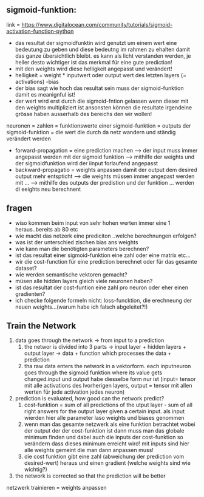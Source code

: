 ## sigmoid-funktion:
link = https://www.digitalocean.com/community/tutorials/sigmoid-activation-function-python 
- das resultat der sigmoidfunktin wird genutzt um einem wert eine bedeutung zu geben und diese bedeutng im rahmen zu ehalten damit das ganze übersichtlich bleibt. es kann als licht verstanden werden, je heller desto wichtiger ist das merkmal für eine gute prediction!
- mit den weights wird diese helligkeit angepasst und verändert!
- helligkeit = weight * inputwert oder output wert des letzten layers (= activations) -bias
- der bias sagt wie hoch das resultat sein muss der sigmoid-funktion damit es meanignful ist!
- der wert wird erst durch die sigmoid-fntion gelassen wenn dieser mit den weights multipliziert ist ansonsten können die resultate irgendeine grösse haben ausserhalb des bereichs den wir wollen!

neuronen = zahlen = funktionswerte einer sigmoid-funktion = outputs der sigmoid-funktion = die wert die durch da netz wandern und ständig verändert werden

- forward-propagation = eine prediction machen --> der input muss immer angepasst werden mit der sigmoid funktion --> mithilfe der weights und der sigmoidfunktion wird der iinput forlaufend angepasst
- backward-propagatio = weights anpassen damit der output dem desired output mehr entspticht --> die weights müssen immer angepast werden mit ... --> mithilfe des outputs der predistion und der funktion ... werden di eeights neu berechnent

## fragen
- wiso kommen beim input von sehr hohen werten immer eine 1 heraus..bereits ab 80 etc
- wie macht das netzerk eine prediciton ..welche berechnungen erfolgen?
- was ist der unterschied zischen bias ans weights
- wie kann man die benötigten parameters berechnen?
- ist das resultat einer sigmoid-funktion eine zahl oder eine matrix etc...
- wir die cost-function für eine prediction berechnet oder für das gesamte dataset?
- wie werden semantische vektoren gemacht?
- müsen alle hidden layers gleich viele neuronen haben?
- ist das resultat der cost-funtion eine zahl pro neuron oder eher einen gradienten?
- ich checke folgende formeln nicht: loss-funcktion, die erechneung der neuen weights...(warum habe ich falsch abgeleitet?!)


## Train the Network
1. data goes through the network -> from input to a prediction
   1. the networ is divided into 3 parts -> input layer + hidden layers + output layer -> data + function which processes the data + prediction 
   2. tha raw data enters the network in a vektorform. each inputneuron goes through the sigmoid funktion where its value gets changed.input und output habe diesselbe form nur ist  (input= tensor mit alle activations des lvorherigen layers, output = tensor mit allen werten für jede activation jedes neuron)
2. prediction is evaluated, how good can the network predict?
   1. cost-funktion = sum of all predictions of the utput layer - sum of all right answers for the output layer given a certain input. als input wierden hier alle parameter laso weights und biases genommen
   2. wenn man das gesamte netzwerk als eine funktion betrachtet  wobei der output der der cost-funktion ist dann muss man das globale minimum finden und dabei auch die inputs der cost-funktion so verändern dass dieses minimum erreicht wird! mit inputs sind hier alle weights gemeint die man dann anpassen muss!
   3. die cost funktion gibt eine zahl (abweichung der prediction vom desired-wert) heraus und einen gradient (welche weights sind wie wichtig?)
3. the network is corrected so that the prediction will be better

netzwerk trainieren = weights anpassen
